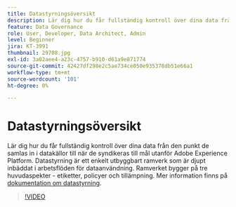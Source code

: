 ```yaml
---
title: Datastyrningsöversikt
description: Lär dig hur du får fullständig kontroll över dina data från den punkt de samlas in i datakällor till när de syndikeras till mål utanför Adobe Experience Platform.
feature: Data Governance
role: User, Developer, Data Architect, Admin
level: Beginner
jira: KT-3991
thumbnail: 29708.jpg
exl-id: 3a02aee4-a23c-4757-b910-d61a9e871774
source-git-commit: 42427df298e2c5ae734ce050e935378db51e66a1
workflow-type: tm+mt
source-wordcount: '101'
ht-degree: 0%

---
```


# Datastyrningsöversikt

Lär dig hur du får fullständig kontroll över dina data från den punkt de samlas in i datakällor till när de syndikeras till mål utanför Adobe Experience Platform. Datastyrning är ett enkelt utbyggbart ramverk som är djupt inbäddat i arbetsflöden för dataanvändning. Ramverket bygger på tre huvudaspekter - etiketter, policyer och tillämpning. Mer information finns på [dokumentation om datastyrning](https://experienceleague.adobe.com/docs/experience-platform/data-governance/home.html).

>[!VIDEO](https://video.tv.adobe.com/v/29708?quality=12&learn=on)


